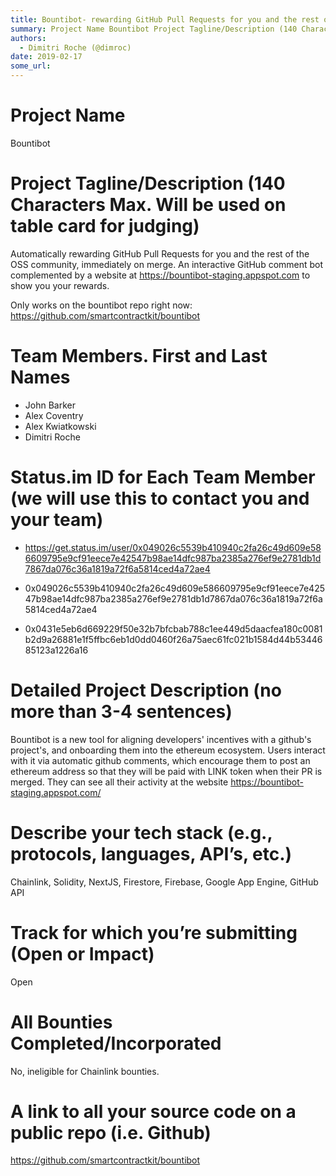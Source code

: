 ```yaml
---
title: Bountibot- rewarding GitHub Pull Requests for you and the rest of the OSS community
summary: Project Name Bountibot Project Tagline/Description (140 Characters Max. Will be used on table card for judging) Automatically rewarding GitHub Pull Requests for you and the rest of the OSS community, immediately on merge. An interactive GitHub comment bot complemented by a website at https-//bountibot-staging.appspot.com to show you your rewards. Only works on the bountibot repo right now- https-//github.com/smartcontractkit/bountibot Team Members. First and Last Names John Barker Alex Coventry
authors:
  - Dimitri Roche (@dimroc)
date: 2019-02-17
some_url: 
---
```



# Project Name
Bountibot

# Project Tagline/Description (140 Characters Max. Will be used on table card for judging)
Automatically rewarding GitHub Pull Requests for you and the rest of the OSS community, immediately on merge. An interactive GitHub comment bot complemented by a website at https://bountibot-staging.appspot.com to show you your rewards.

Only works on the bountibot repo right now: https://github.com/smartcontractkit/bountibot

# Team Members. First and Last Names
- John Barker
- Alex Coventry
- Alex Kwiatkowski
- Dimitri Roche

# Status.im ID for Each Team Member (we will use this to contact you and your team)

- https://get.status.im/user/0x049026c5539b410940c2fa26c49d609e586609795e9cf91eece7e42547b98ae14dfc987ba2385a276ef9e2781db1d7867da076c36a1819a72f6a5814ced4a72ae4

- 0x049026c5539b410940c2fa26c49d609e586609795e9cf91eece7e42547b98ae14dfc987ba2385a276ef9e2781db1d7867da076c36a1819a72f6a5814ced4a72ae4
- 0x0431e5eb6d669229f50e32b7bfcbab788c1ee449d5daacfea180c0081b2d9a26881e1f5ffbc6eb1d0dd0460f26a75aec61fc021b1584d44b5344685123a1226a16


# Detailed Project Description (no more than 3-4 sentences)
Bountibot is a new tool for aligning developers' incentives with a github's project's, and onboarding them into the ethereum ecosystem. Users interact with it via automatic github comments, which encourage them to post an ethereum address so that they will be paid with LINK token when their PR is merged. They can see all their activity at the website https://bountibot-staging.appspot.com/

# Describe your tech stack (e.g., protocols, languages, API’s, etc.)
Chainlink, Solidity, NextJS, Firestore, Firebase, Google App Engine, GitHub API

# Track for which you’re submitting (Open or Impact)
Open

# All Bounties Completed/Incorporated
No, ineligible for Chainlink bounties.

# A link to all your source code on a public repo (i.e. Github)
https://github.com/smartcontractkit/bountibot



